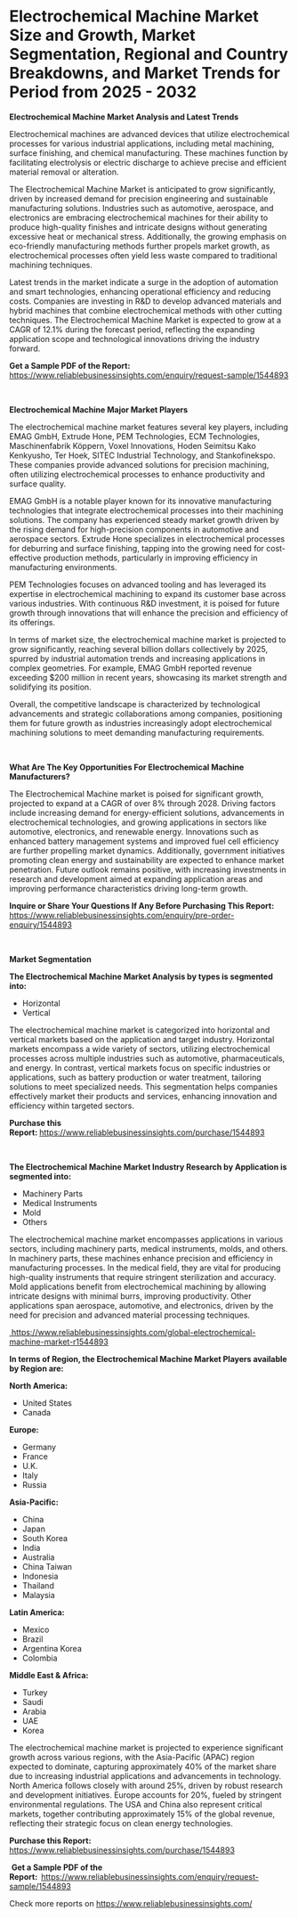 <p><h1>Electrochemical Machine Market Size and Growth, Market Segmentation, Regional and Country Breakdowns, and Market Trends for Period from 2025 -  2032</h1></p><p><strong>Electrochemical Machine Market Analysis and Latest Trends</strong></p>
<p><p>Electrochemical machines are advanced devices that utilize electrochemical processes for various industrial applications, including metal machining, surface finishing, and chemical manufacturing. These machines function by facilitating electrolysis or electric discharge to achieve precise and efficient material removal or alteration.</p><p>The Electrochemical Machine Market is anticipated to grow significantly, driven by increased demand for precision engineering and sustainable manufacturing solutions. Industries such as automotive, aerospace, and electronics are embracing electrochemical machines for their ability to produce high-quality finishes and intricate designs without generating excessive heat or mechanical stress. Additionally, the growing emphasis on eco-friendly manufacturing methods further propels market growth, as electrochemical processes often yield less waste compared to traditional machining techniques.</p><p>Latest trends in the market indicate a surge in the adoption of automation and smart technologies, enhancing operational efficiency and reducing costs. Companies are investing in R&D to develop advanced materials and hybrid machines that combine electrochemical methods with other cutting techniques. The Electrochemical Machine Market is expected to grow at a CAGR of 12.1% during the forecast period, reflecting the expanding application scope and technological innovations driving the industry forward.</p></p>
<p><strong>Get a Sample PDF of the Report:&nbsp;</strong> <a href="https://www.reliablebusinessinsights.com/enquiry/request-sample/1544893?utm_campaign=2295&utm_medium=2&utm_source=Github&utm_content=ia&utm_term=08042025&utm_id=electrochemical-machine">https://www.reliablebusinessinsights.com/enquiry/request-sample/1544893</a></p>
<p>&nbsp;</p>
<p><strong>Electrochemical Machine Major Market Players</strong></p>
<p><p>The electrochemical machine market features several key players, including EMAG GmbH, Extrude Hone, PEM Technologies, ECM Technologies, Maschinenfabrik Köppern, Voxel Innovations, Hoden Seimitsu Kako Kenkyusho, Ter Hoek, SITEC Industrial Technology, and Stankofinekspo. These companies provide advanced solutions for precision machining, often utilizing electrochemical processes to enhance productivity and surface quality.</p><p>EMAG GmbH is a notable player known for its innovative manufacturing technologies that integrate electrochemical processes into their machining solutions. The company has experienced steady market growth driven by the rising demand for high-precision components in automotive and aerospace sectors. Extrude Hone specializes in electrochemical processes for deburring and surface finishing, tapping into the growing need for cost-effective production methods, particularly in improving efficiency in manufacturing environments.</p><p>PEM Technologies focuses on advanced tooling and has leveraged its expertise in electrochemical machining to expand its customer base across various industries. With continuous R&D investment, it is poised for future growth through innovations that will enhance the precision and efficiency of its offerings.</p><p>In terms of market size, the electrochemical machine market is projected to grow significantly, reaching several billion dollars collectively by 2025, spurred by industrial automation trends and increasing applications in complex geometries. For example, EMAG GmbH reported revenue exceeding $200 million in recent years, showcasing its market strength and solidifying its position.</p><p>Overall, the competitive landscape is characterized by technological advancements and strategic collaborations among companies, positioning them for future growth as industries increasingly adopt electrochemical machining solutions to meet demanding manufacturing requirements.</p></p>
<p>&nbsp;</p>
<p><strong>What Are The Key Opportunities For Electrochemical Machine Manufacturers?</strong></p>
<p><p>The Electrochemical Machine market is poised for significant growth, projected to expand at a CAGR of over 8% through 2028. Driving factors include increasing demand for energy-efficient solutions, advancements in electrochemical technologies, and growing applications in sectors like automotive, electronics, and renewable energy. Innovations such as enhanced battery management systems and improved fuel cell efficiency are further propelling market dynamics. Additionally, government initiatives promoting clean energy and sustainability are expected to enhance market penetration. Future outlook remains positive, with increasing investments in research and development aimed at expanding application areas and improving performance characteristics driving long-term growth.</p></p>
<p><strong>Inquire or Share Your Questions If Any Before Purchasing This Report:</strong> <a href="https://www.reliablebusinessinsights.com/enquiry/pre-order-enquiry/1544893?utm_campaign=2295&utm_medium=2&utm_source=Github&utm_content=ia&utm_term=08042025&utm_id=electrochemical-machine">https://www.reliablebusinessinsights.com/enquiry/pre-order-enquiry/1544893</a></p>
<p>&nbsp;</p>
<p><strong>Market Segmentation</strong></p>
<p><strong>The Electrochemical Machine Market Analysis by types is segmented into:</strong></p>
<p><ul><li>Horizontal</li><li>Vertical</li></ul></p>
<p><p>The electrochemical machine market is categorized into horizontal and vertical markets based on the application and target industry. Horizontal markets encompass a wide variety of sectors, utilizing electrochemical processes across multiple industries such as automotive, pharmaceuticals, and energy. In contrast, vertical markets focus on specific industries or applications, such as battery production or water treatment, tailoring solutions to meet specialized needs. This segmentation helps companies effectively market their products and services, enhancing innovation and efficiency within targeted sectors.</p></p>
<p><strong>Purchase this Report:&nbsp;</strong><a href="https://www.reliablebusinessinsights.com/purchase/1544893?utm_campaign=2295&utm_medium=2&utm_source=Github&utm_content=ia&utm_term=08042025&utm_id=electrochemical-machine">https://www.reliablebusinessinsights.com/purchase/1544893</a></p>
<p>&nbsp;</p>
<p><strong>The Electrochemical Machine Market Industry Research by Application is segmented into:</strong></p>
<p><ul><li>Machinery Parts</li><li>Medical Instruments</li><li>Mold</li><li>Others</li></ul></p>
<p><p>The electrochemical machine market encompasses applications in various sectors, including machinery parts, medical instruments, molds, and others. In machinery parts, these machines enhance precision and efficiency in manufacturing processes. In the medical field, they are vital for producing high-quality instruments that require stringent sterilization and accuracy. Mold applications benefit from electrochemical machining by allowing intricate designs with minimal burrs, improving productivity. Other applications span aerospace, automotive, and electronics, driven by the need for precision and advanced material processing techniques.</p></p>
<p><a href="https://www.reliablebusinessinsights.com/global-electrochemical-machine-market-r1544893?utm_campaign=2295&utm_medium=2&utm_source=Github&utm_content=ia&utm_term=08042025&utm_id=electrochemical-machine">&nbsp;https://www.reliablebusinessinsights.com/global-electrochemical-machine-market-r1544893</a></p>
<p><strong>In terms of Region, the Electrochemical Machine Market Players available by Region are:</strong></p>
<p>
    <p> <strong> North America: </strong>
        <ul>
            <li>United States</li>
            <li>Canada</li>
        </ul>
        </p> 
    <p> <strong> Europe: </strong>
        <ul>
            <li>Germany</li>
            <li>France</li>
            <li>U.K.</li>
            <li>Italy</li>
            <li>Russia</li>
        </ul>
        </p> 
    <p> <strong> Asia-Pacific: </strong>
        <ul>
            <li>China</li>
            <li>Japan</li>
            <li>South Korea</li>
            <li>India</li>
            <li>Australia</li>
            <li>China Taiwan</li>
            <li>Indonesia</li>
            <li>Thailand</li>
            <li>Malaysia</li>
        </ul>
        </p> 
    <p> <strong> Latin America: </strong>
        <ul>
            <li>Mexico</li>
            <li>Brazil</li>
            <li>Argentina Korea</li>
            <li>Colombia</li>
        </ul>
        </p> 
    <p> <strong> Middle East & Africa: </strong>
        <ul>
            <li>Turkey</li>
            <li>Saudi</li>
            <li>Arabia</li>
            <li>UAE</li>
            <li>Korea</li>
        </ul>
    </p>
    </p>
<p><p>The electrochemical machine market is projected to experience significant growth across various regions, with the Asia-Pacific (APAC) region expected to dominate, capturing approximately 40% of the market share due to increasing industrial applications and advancements in technology. North America follows closely with around 25%, driven by robust research and development initiatives. Europe accounts for 20%, fueled by stringent environmental regulations. The USA and China also represent critical markets, together contributing approximately 15% of the global revenue, reflecting their strategic focus on clean energy technologies.</p></p>
<p><strong>Purchase this Report: </strong><a href="https://www.reliablebusinessinsights.com/purchase/1544893?utm_campaign=2295&utm_medium=2&utm_source=Github&utm_content=ia&utm_term=08042025&utm_id=electrochemical-machine">https://www.reliablebusinessinsights.com/purchase/1544893</a></p>
<p>&nbsp;<strong>Get a Sample PDF of the Report:&nbsp;&nbsp;</strong><a href="https://www.reliablebusinessinsights.com/enquiry/request-sample/1544893?utm_campaign=2295&utm_medium=2&utm_source=Github&utm_content=ia&utm_term=08042025&utm_id=electrochemical-machine">https://www.reliablebusinessinsights.com/enquiry/request-sample/1544893</a></p>
<p><strong></strong></p>
<p>Check more reports on <a href="https://www.reliablebusinessinsights.com/?utm_campaign=2295&utm_medium=2&utm_source=Github&utm_content=ia&utm_term=08042025&utm_id=electrochemical-machine">https://www.reliablebusinessinsights.com/</a></p>